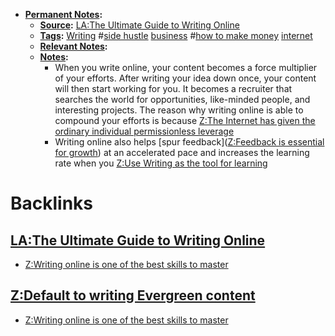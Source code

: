 - **[Permanent Notes](<Permanent Notes.md>):**
    - **[Source](<Source.md>):** [LA:The Ultimate Guide to Writing Online](<LA:The Ultimate Guide to Writing Online.md>)
    - **[Tags](<Tags.md>):** [Writing](<Writing.md>) #[side hustle](<side hustle.md>) [business](<business.md>) #[how to make money](<how to make money.md>) [internet](<internet.md>)
    - **[Relevant Notes](<Relevant Notes.md>):**
    - **[Notes](<Notes.md>):**
        - When you write online, your content becomes a force multiplier of your efforts. After writing your idea down once, your content will then start working for you. It becomes a recruiter that searches the world for opportunities, like-minded people, and interesting projects. The reason why writing online is able to compound your efforts is because [Z:The Internet has given the ordinary individual permissionless leverage](<Z:The Internet has given the ordinary individual permissionless leverage.md>)
        - Writing online also helps [spur feedback]([Z:Feedback is essential for growth](<Z:Feedback is essential for growth.md>)) at an accelerated pace and increases the learning rate when you [Z:Use Writing as the tool for learning](<Z:Use Writing as the tool for learning.md>)

# Backlinks
## [LA:The Ultimate Guide to Writing Online](<LA:The Ultimate Guide to Writing Online.md>)
- [Z:Writing online is one of the best skills to master](<Z:Writing online is one of the best skills to master.md>)

## [Z:Default to writing Evergreen content](<Z:Default to writing Evergreen content.md>)
- [Z:Writing online is one of the best skills to master](<Z:Writing online is one of the best skills to master.md>)


